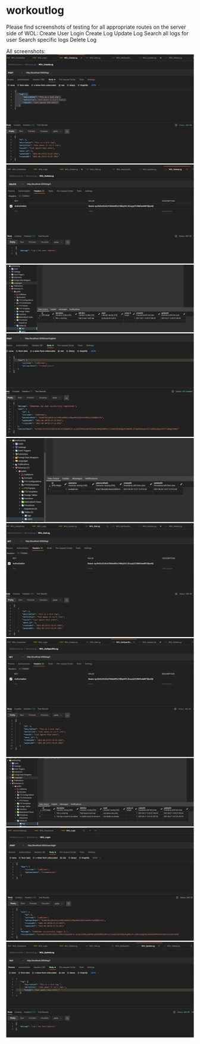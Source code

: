 # workoutlog
Please find screenshots of testing for all appropriate routes on the server side of WOL:
Create User
Login
Create Log
Update Log
Search all logs for user
Search specific logs
Delete Log

All screenshots:
![1](assets/createLog.jpg)</br>
![2](assets/deleteLog.jpg)</br>
![3](assets/deleteLogPG.jpg)</br>
![4](assets/firstCreateUser.jpg)</br>
![5](assets/firstUserDB.jpg)</br>
![6](assets/getLog.jpg)</br>
![7](assets/getLogById.jpg)</br>
![8](assets/logEntryTBDeleted.jpg)</br>
![9](assets/login.jpg)</br>
![10](assets/updateLog.jpg)</br>
